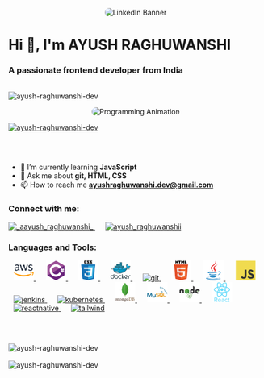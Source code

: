 <!-- 🔝 TOP BANNER IMAGE -->
<p align="center">
  <img src="https://media.licdn.com/dms/image/v2/D4D16AQFILS491UjgBg/profile-displaybackgroundimage-shrink_350_1400/B4DZZPhLJIG4AY-/0/1745090819611?e=1754524800&v=beta&t=9tXipIkRgK7aiXDrn3xUJYbybvQGOHNX6jhndR13rq0" 
       alt="LinkedIn Banner" 
       width="100%" 
       style="border-radius: 10px; max-height: 200px; object-fit: cover;">
</p>

<!-- ALL CONTENT CENTERED -->
<p align="center">

  <h1>Hi 👋, I'm AYUSH RAGHUWANSHI</h1>
  <h3>A passionate frontend developer from India</h3>

  <br/>

  <img src="https://komarev.com/ghpvc/?username=ayush-raghuwanshi-dev&label=Profile%20views&color=0e75b6&style=flat" alt="ayush-raghuwanshi-dev" />

  <br/>

  <!-- 🎬 PROGRAMMER GIF CENTERED -->
<p align="center">
  <img src="https://raw.githubusercontent.com/codePerfectPlus/codeperfectplus/master/assets/img/programmer.gif" 
       alt="Programming Animation" 
       width="60%" 
       style="border-radius: 10px;">
</p>

  <a href="https://github.com/ryo-ma/github-profile-trophy">
    <img src="https://github-profile-trophy.vercel.app/?username=ayush-raghuwanshi-dev" alt="ayush-raghuwanshi-dev" />
  </a>

  <br/><br/>

  - 🌱 I’m currently learning **JavaScript**  
  - 💬 Ask me about **git, HTML, CSS**  
  - 📫 How to reach me **ayushraghuwanshi.dev@gmail.com**

  <h3>Connect with me:</h3>

  <a href="https://instagram.com/_aayush_raghuwanshi_" target="_blank" style="margin-right: 20px;">
    <img src="https://raw.githubusercontent.com/rahuldkjain/github-profile-readme-generator/master/src/images/icons/Social/instagram.svg" alt="_aayush_raghuwanshi_" height="30" width="40" />
  </a>

  <a href="https://www.leetcode.com/ayush_raghuwanshii" target="_blank">
    <img src="https://raw.githubusercontent.com/rahuldkjain/github-profile-readme-generator/master/src/images/icons/Social/leet-code.svg" alt="ayush_raghuwanshii" height="30" width="40" />
  </a>

  <h3>Languages and Tools:</h3>

  <a href="https://aws.amazon.com" target="_blank" rel="noreferrer" style="margin: 0 10px;">
    <img src="https://raw.githubusercontent.com/devicons/devicon/master/icons/amazonwebservices/amazonwebservices-original-wordmark.svg" alt="aws" width="40" height="40"/> 
  </a> 
  <a href="https://www.w3schools.com/cs/" target="_blank" rel="noreferrer" style="margin: 0 10px;">
    <img src="https://raw.githubusercontent.com/devicons/devicon/master/icons/csharp/csharp-original.svg" alt="csharp" width="40" height="40"/> 
  </a> 
  <a href="https://www.w3schools.com/css/" target="_blank" rel="noreferrer" style="margin: 0 10px;">
    <img src="https://raw.githubusercontent.com/devicons/devicon/master/icons/css3/css3-original-wordmark.svg" alt="css3" width="40" height="40"/> 
  </a> 
  <a href="https://www.docker.com/" target="_blank" rel="noreferrer" style="margin: 0 10px;">
    <img src="https://raw.githubusercontent.com/devicons/devicon/master/icons/docker/docker-original-wordmark.svg" alt="docker" width="40" height="40"/> 
  </a> 
  <a href="https://git-scm.com/" target="_blank" rel="noreferrer" style="margin: 0 10px;">
    <img src="https://www.vectorlogo.zone/logos/git-scm/git-scm-icon.svg" alt="git" width="40" height="40"/> 
  </a> 
  <a href="https://www.w3.org/html/" target="_blank" rel="noreferrer" style="margin: 0 10px;">
    <img src="https://raw.githubusercontent.com/devicons/devicon/master/icons/html5/html5-original-wordmark.svg" alt="html5" width="40" height="40"/> 
  </a> 
  <a href="https://www.java.com" target="_blank" rel="noreferrer" style="margin: 0 10px;">
    <img src="https://raw.githubusercontent.com/devicons/devicon/master/icons/java/java-original.svg" alt="java" width="40" height="40"/> 
  </a> 
  <a href="https://developer.mozilla.org/en-US/docs/Web/JavaScript" target="_blank" rel="noreferrer" style="margin: 0 10px;">
    <img src="https://raw.githubusercontent.com/devicons/devicon/master/icons/javascript/javascript-original.svg" alt="javascript" width="40" height="40"/> 
  </a> 
  <a href="https://www.jenkins.io" target="_blank" rel="noreferrer" style="margin: 0 10px;">
    <img src="https://www.vectorlogo.zone/logos/jenkins/jenkins-icon.svg" alt="jenkins" width="40" height="40"/> 
  </a> 
  <a href="https://kubernetes.io" target="_blank" rel="noreferrer" style="margin: 0 10px;">
    <img src="https://www.vectorlogo.zone/logos/kubernetes/kubernetes-icon.svg" alt="kubernetes" width="40" height="40"/> 
  </a> 
  <a href="https://www.mongodb.com/" target="_blank" rel="noreferrer" style="margin: 0 10px;">
    <img src="https://raw.githubusercontent.com/devicons/devicon/master/icons/mongodb/mongodb-original-wordmark.svg" alt="mongodb" width="40" height="40"/> 
  </a> 
  <a href="https://www.mysql.com/" target="_blank" rel="noreferrer" style="margin: 0 10px;">
    <img src="https://raw.githubusercontent.com/devicons/devicon/master/icons/mysql/mysql-original-wordmark.svg" alt="mysql" width="40" height="40"/> 
  </a> 
  <a href="https://nodejs.org" target="_blank" rel="noreferrer" style="margin: 0 10px;">
    <img src="https://raw.githubusercontent.com/devicons/devicon/master/icons/nodejs/nodejs-original-wordmark.svg" alt="nodejs" width="40" height="40"/> 
  </a> 
  <a href="https://reactjs.org/" target="_blank" rel="noreferrer" style="margin: 0 10px;">
    <img src="https://raw.githubusercontent.com/devicons/devicon/master/icons/react/react-original-wordmark.svg" alt="react" width="40" height="40"/> 
  </a> 
  <a href="https://reactnative.dev/" target="_blank" rel="noreferrer" style="margin: 0 10px;">
    <img src="https://reactnative.dev/img/header_logo.svg" alt="reactnative" width="40" height="40"/> 
  </a> 
  <a href="https://tailwindcss.com/" target="_blank" rel="noreferrer" style="margin: 0 10px;">
    <img src="https://www.vectorlogo.zone/logos/tailwindcss/tailwindcss-icon.svg" alt="tailwind" width="40" height="40"/> 
  </a>

  <br/><br/>

  <img src="https://github-readme-stats.vercel.app/api/top-langs?username=ayush-raghuwanshi-dev&show_icons=true&locale=en&layout=compact" alt="ayush-raghuwanshi-dev" />
  <br/><br/>
  <img src="https://github-readme-stats.vercel.app/api?username=ayush-raghuwanshi-dev&show_icons=true&locale=en" alt="ayush-raghuwanshi-dev" />
  <br/><br/>
  <img src="https://github-readme-streak-st
